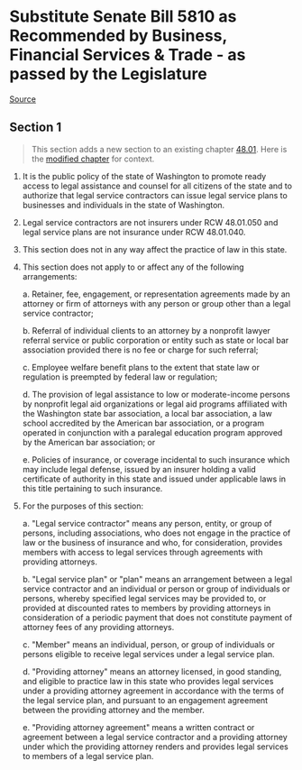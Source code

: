 # Substitute Senate Bill 5810 as Recommended by Business, Financial Services & Trade - as passed by the Legislature

[Source](http://lawfilesext.leg.wa.gov/biennium/2021-22/Pdf/Bills/Senate%20Passed%20Legislature/5810-S.PL.pdf)
## Section 1
> This section adds a new section to an existing chapter [48.01](/rcw/48_insurance/48.001_initial_provisions.md). Here is the [modified chapter](rcw/48_insurance/48.001_initial_provisions.md) for context.

1. It is the public policy of the state of Washington to promote ready access to legal assistance and counsel for all citizens of the state and to authorize that legal service contractors can issue legal service plans to businesses and individuals in the state of Washington.

2. Legal service contractors are not insurers under RCW 48.01.050 and legal service plans are not insurance under RCW 48.01.040.

3. This section does not in any way affect the practice of law in this state.

4. This section does not apply to or affect any of the following arrangements:

    a. Retainer, fee, engagement, or representation agreements made by an attorney or firm of attorneys with any person or group other than a legal service contractor;

    b. Referral of individual clients to an attorney by a nonprofit lawyer referral service or public corporation or entity such as state or local bar association provided there is no fee or charge for such referral;

    c. Employee welfare benefit plans to the extent that state law or regulation is preempted by federal law or regulation;

    d. The provision of legal assistance to low or moderate-income persons by nonprofit legal aid organizations or legal aid programs affiliated with the Washington state bar association, a local bar association, a law school accredited by the American bar association, or a program operated in conjunction with a paralegal education program approved by the American bar association; or

    e. Policies of insurance, or coverage incidental to such insurance which may include legal defense, issued by an insurer holding a valid certificate of authority in this state and issued under applicable laws in this title pertaining to such insurance.

5. For the purposes of this section:

    a. "Legal service contractor" means any person, entity, or group of persons, including associations, who does not engage in the practice of law or the business of insurance and who, for consideration, provides members with access to legal services through agreements with providing attorneys.

    b. "Legal service plan" or "plan" means an arrangement between a legal service contractor and an individual or person or group of individuals or persons, whereby specified legal services may be provided to, or provided at discounted rates to members by providing attorneys in consideration of a periodic payment that does not constitute payment of attorney fees of any providing attorneys.

    c. "Member" means an individual, person, or group of individuals or persons eligible to receive legal services under a legal service plan.

    d. "Providing attorney" means an attorney licensed, in good standing, and eligible to practice law in this state who provides legal services under a providing attorney agreement in accordance with the terms of the legal service plan, and pursuant to an engagement agreement between the providing attorney and the member.

    e. "Providing attorney agreement" means a written contract or agreement between a legal service contractor and a providing attorney under which the providing attorney renders and provides legal services to members of a legal service plan.

